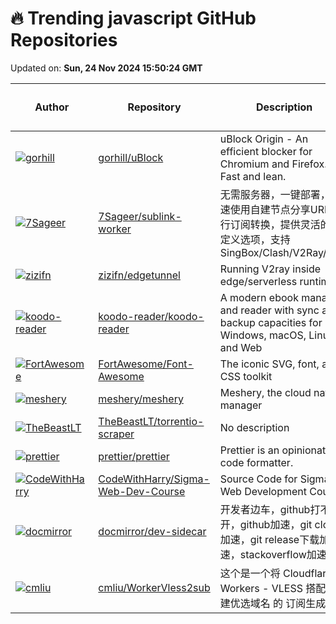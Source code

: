 # 🔥 Trending javascript GitHub Repositories

Updated on: **Sun, 24 Nov 2024 15:50:24 GMT**

| Author | Repository | Description | Language | ⭐ Total Stars | 🌟 Stars Today |
|--------|------------|-------------|----------|----------------|----------------|
| [![gorhill](https://avatars.githubusercontent.com/u/585534?s=40&v=4)](https://github.com/gorhill) | [gorhill/uBlock](https://github.com/gorhill/uBlock) | uBlock Origin - An efficient blocker for Chromium and Firefox. Fast and lean. | JavaScript | 47588 | 15 |
| [![7Sageer](https://avatars.githubusercontent.com/u/125936732?s=40&v=4)](https://github.com/7Sageer) | [7Sageer/sublink-worker](https://github.com/7Sageer/sublink-worker) | 无需服务器，一键部署，快速使用自建节点分享URL进行订阅转换，提供灵活的自定义选项，支持SingBox/Clash/V2Ray/Xray | JavaScript | 830 | 14 |
| [![zizifn](https://avatars.githubusercontent.com/u/1803942?s=40&v=4)](https://github.com/zizifn) | [zizifn/edgetunnel](https://github.com/zizifn/edgetunnel) | Running V2ray inside edge/serverless runtime | JavaScript | 7181 | 18 |
| [![koodo-reader](https://avatars.githubusercontent.com/u/13820674?s=40&v=4)](https://github.com/koodo-reader) | [koodo-reader/koodo-reader](https://github.com/koodo-reader/koodo-reader) | A modern ebook manager and reader with sync and backup capacities for Windows, macOS, Linux and Web | JavaScript | 19210 | 54 |
| [![FortAwesome](https://avatars.githubusercontent.com/u/132895?s=40&v=4)](https://github.com/FortAwesome) | [FortAwesome/Font-Awesome](https://github.com/FortAwesome/Font-Awesome) | The iconic SVG, font, and CSS toolkit | JavaScript | 74086 | 148 |
| [![meshery](https://avatars.githubusercontent.com/u/7570704?s=40&v=4)](https://github.com/meshery) | [meshery/meshery](https://github.com/meshery/meshery) | Meshery, the cloud native manager | JavaScript | 6261 | 12 |
| [![TheBeastLT](https://avatars.githubusercontent.com/u/39882951?s=40&v=4)](https://github.com/TheBeastLT) | [TheBeastLT/torrentio-scraper](https://github.com/TheBeastLT/torrentio-scraper) | No description | JavaScript | 884 | 15 |
| [![prettier](https://avatars.githubusercontent.com/u/172584?s=40&v=4)](https://github.com/prettier) | [prettier/prettier](https://github.com/prettier/prettier) | Prettier is an opinionated code formatter. | JavaScript | 49499 | 13 |
| [![CodeWithHarry](https://avatars.githubusercontent.com/u/48705673?s=40&v=4)](https://github.com/CodeWithHarry) | [CodeWithHarry/Sigma-Web-Dev-Course](https://github.com/CodeWithHarry/Sigma-Web-Dev-Course) | Source Code for Sigma Web Development Course | JavaScript | 6311 | 10 |
| [![docmirror](https://avatars.githubusercontent.com/u/1687298?s=40&v=4)](https://github.com/docmirror) | [docmirror/dev-sidecar](https://github.com/docmirror/dev-sidecar) | 开发者边车，github打不开，github加速，git clone加速，git release下载加速，stackoverflow加速 | JavaScript | 15627 | 21 |
| [![cmliu](https://avatars.githubusercontent.com/u/24787744?s=40&v=4)](https://github.com/cmliu) | [cmliu/WorkerVless2sub](https://github.com/cmliu/WorkerVless2sub) | 这个是一个将 Cloudflare Workers - VLESS 搭配 自建优选域名 的 订阅生成器 | JavaScript | 3772 | 9 |
